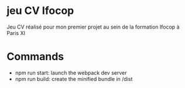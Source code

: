 # jeu CV Ifocop

Jeu CV réalisé pour mon premier projet au sein de la formation Ifocop à Paris XI

# Commands
- npm run start: launch the webpack dev server
- npm run build: create the minified bundle in /dist
